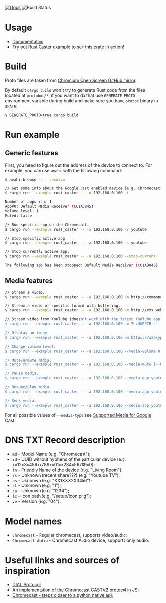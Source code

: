 [![Docs](https://docs.rs/rust_cast/badge.svg)](https://docs.rs/crate/rust_cast/)
![Build Status](https://github.com/azasypkin/rust-cast/actions/workflows/ci.yml/badge.svg)

# Usage
* [Documentation](https://azasypkin.github.io/rust-cast/)
* Try out [Rust Caster](./examples/rust_caster.rs) example to see this crate in action!

# Build

Proto files are taken from [Chromium Open Screen GitHub mirror](https://chromium.googlesource.com/openscreen/+/8cce349b0a595ddf7178d5730e980ace3a1d1a53/cast/common/channel/proto).

By default `cargo build` won't try to generate Rust code from the files located at `protobuf/*`, if you want to do that
use `GENERATE_PROTO` environment variable during build and make sure you have `protoc` binary in `$PATH`:

```bash
$ GENERATE_PROTO=true cargo build
```

# Run example

## Generic features

First, you need to figure out the address of the device to connect to. For example, you can use `avahi` with the following command:
```bash
$ avahi-browse -a --resolve
```

```bash
// Get some info about the Google Cast enabled device (e.g. Chromecast). 
$ cargo run --example rust_caster -- -a 192.168.0.100 -i

Number of apps run: 1
App#0: Default Media Receiver (CC1AD845)
Volume level: 1
Muted: false

// Run specific app on the Chromecast.
$ cargo run --example rust_caster -- -a 192.168.0.100 -r youtube

// Stop specific active app.
$ cargo run --example rust_caster -- -a 192.168.0.100 -s youtube

// Stop currently active app.
$ cargo run --example rust_caster -- -a 192.168.0.100 --stop-current

The following app has been stopped: Default Media Receiver (CC1AD845)
```

## Media features
```bash
// Stream a video.
$ cargo run --example rust_caster -- -a 192.168.0.100 -m http://commondatastorage.googleapis.com/gtv-videos-bucket/sample/BigBuckBunny.mp4

// Stream a video of specific format with buffering.
$ cargo run --example rust_caster -- -a 192.168.0.100 -m http://xxx.webm --media-type video/webm --media-stream-type buffered

// Stream video from YouTube (doesn't work with the latest YouTube app, fix is welcome).
$ cargo run --example rust_caster -- -a 192.168.0.100 -m 7LcUOEP7Brc --media-app youtube

// Display an image.
$ cargo run --example rust_caster -- -a 192.168.0.100 -m https://azasypkin.github.io/style-my-image/images/mozilla.jpg

// Change volume level.
$ cargo run --example rust_caster -- -a 192.168.0.100 --media-volume 0.5

// Mute/unmute media.
$ cargo run --example rust_caster -- -a 192.168.0.100 --media-mute [--media-unmute]

// Pause media.
$ cargo run --example rust_caster -- -a 192.168.0.100 --media-app youtube --media-pause

// Resume/play media.
$ cargo run --example rust_caster -- -a 192.168.0.100 --media-app youtube --media-play

// Seek media.
$ cargo run --example rust_caster -- -a 192.168.0.100 --media-app youtube --media-seek 100
```

For all possible values of `--media-type` see [Supported Media for Google Cast](https://developers.google.com/cast/docs/media).

# DNS TXT Record description

* `md` - Model Name (e.g. "Chromecast");
* `id` - UUID without hyphens of the particular device (e.g. xx12x3x456xx789xx01xx234x56789x0);
* `fn` - Friendly Name of the device (e.g. "Living Room"); 
* `rs` - Unknown (recent share???) (e.g. "Youtube TV");
* `bs` - Uknonwn (e.g. "XX1XXX2X3456");
* `st` - Unknown (e.g. "1");
* `ca` - Unknown (e.g. "1234");
* `ic` - Icon path (e.g. "/setup/icon.png");
* `ve` - Version (e.g. "04").

# Model names

* `Chromecast` - Regular chromecast, supports video/audio;
* `Chromecast Audio` - Chromecast Audio device, supports only audio.

# Useful links and sources of inspiration

* [DIAL Protocol](http://www.dial-multiscreen.org/);
* [An implementation of the Chromecast CASTV2 protocol in JS](https://github.com/thibauts/node-castv2);
* [Chromecast - steps closer to a python native api](http://www.clift.org/fred/chromecast-steps-closer-to-a-python-native-api.html);
